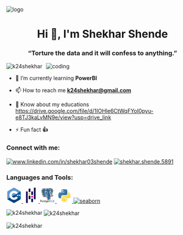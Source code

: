 ![logo](https://static.pingcap.com/files/2022/12/05072707/chatGPT-GitHub-banner.jpg)
<h1 align="center">Hi 👋, I'm Shekhar Shende</h1>
<h3 align="center">“Torture the data and it will confess to anything.”</h3>
<img align="right" alt="coding" width="400" src="https://camo.githubusercontent.com/c1dcb74cc1c1835b1d716f5051499a2814c683c806b15f04b0eba492863703e9/68747470733a2f2f63646e2e6472696262626c652e636f6d2f75736572732f3733303730332f73637265656e73686f74732f363538313234332f6176656e746f2e676966">
<p align="left"> <img src="https://komarev.com/ghpvc/?username=k24shekhar&label=Profile%20views&color=0e75b6&style=flat" alt="k24shekhar" /> </p>

- 🌱 I’m currently learning **PowerBI**

- 📫 How to reach me **k24shekhar@gmail.com**

- 📄 Know about my educations https://drive.google.com/file/d/1IOHle6CtWqFYoI0pyu-e8TJ3kaLvMN9e/view?usp=drive_link

- ⚡ Fun fact **👍**

<h3 align="left">Connect with me:</h3>
<p align="left">
<a href="https://linkedin.com/in/www.linkedin.com/in/shekhar03shende" target="blank"><img align="center" src="https://raw.githubusercontent.com/rahuldkjain/github-profile-readme-generator/master/src/images/icons/Social/linked-in-alt.svg" alt="www.linkedin.com/in/shekhar03shende" height="30" width="40" /></a>
<a href="https://instagram.com/shekhar.shende.5891" target="blank"><img align="center" src="https://raw.githubusercontent.com/rahuldkjain/github-profile-readme-generator/master/src/images/icons/Social/instagram.svg" alt="shekhar.shende.5891" height="30" width="40" /></a>
</p>

<h3 align="left">Languages and Tools:</h3>
<p align="left"> <a href="https://www.w3schools.com/cpp/" target="_blank" rel="noreferrer"> <img src="https://raw.githubusercontent.com/devicons/devicon/master/icons/cplusplus/cplusplus-original.svg" alt="cplusplus" width="40" height="40"/> </a> <a href="https://pandas.pydata.org/" target="_blank" rel="noreferrer"> <img src="https://raw.githubusercontent.com/devicons/devicon/2ae2a900d2f041da66e950e4d48052658d850630/icons/pandas/pandas-original.svg" alt="pandas" width="40" height="40"/> </a> <a href="https://www.postgresql.org" target="_blank" rel="noreferrer"> <img src="https://raw.githubusercontent.com/devicons/devicon/master/icons/postgresql/postgresql-original-wordmark.svg" alt="postgresql" width="40" height="40"/> </a> <a href="https://www.python.org" target="_blank" rel="noreferrer"> <img src="https://raw.githubusercontent.com/devicons/devicon/master/icons/python/python-original.svg" alt="python" width="40" height="40"/> </a> <a href="https://seaborn.pydata.org/" target="_blank" rel="noreferrer"> <img src="https://seaborn.pydata.org/_images/logo-mark-lightbg.svg" alt="seaborn" width="40" height="40"/> </a> </p>

<p><img align="left" src="https://github-readme-stats.vercel.app/api/top-langs?username=k24shekhar&show_icons=true&locale=en&layout=compact" alt="k24shekhar" /></p>

<p>&nbsp;<img align="center" src="https://github-readme-stats.vercel.app/api?username=k24shekhar&show_icons=true&locale=en" alt="k24shekhar" /></p>

<p><img align="center" src="https://github-readme-streak-stats.herokuapp.com/?user=k24shekhar&" alt="k24shekhar" /></p>
